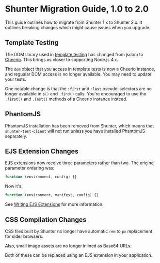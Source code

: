 
Shunter Migration Guide, 1.0 to 2.0
===================================

This guide outlines how to migrate from Shunter 1.x to Shunter 2.x. It outlines breaking changes which might cause issues when you upgrade.


Template Testing
----------------

The DOM library used in [template testing](../usage/testing.md#testing-templates) has changed from jsdom to [Cheerio](https://github.com/cheeriojs/cheerio). This brings us closer to supporting Node.js 4.x.

The `dom` object that you access in template tests is now a Cheerio instance, and regualar DOM access is no longer available. You may need to update your tests.

One notable change is that the `:first` and `:last` pseudo-selectors are no longer available in `$()` and `.find()` calls. You're encouraged to use the `.first()` and `.last()` methods of a Cheerio instance instead.


PhantomJS
---------

PhantomJS installation has been removed from Shunter, which means that `shunter-test-client` will not run unless you have installed PhantomJS separately.


EJS Extension Changes
---------------------

EJS extensions now receive three parameters rather than two. The original parameter ordering was:

```js
function (environment, config) {}
```

Now it's:

```js
function (environment, manifest, config) {}
```

See [Writing EJS Extensions](../usage/resources.md#writing-ejs-extensions) for more information.


CSS Compilation Changes
-----------------------

CSS files built by Shunter no longer have automatic `rem` to `px` replacement for older browsers.

Also, small image assets are no longer inlined as Base64 URLs.

Both of these can be replaced using an EJS extension in your application.
